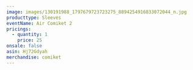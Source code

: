 ```yaml
---
image: images/130191988_1797679723723275_8894254916833072044_n.jpg
producttype: Sleeves
eventName: Air Comiket 2
pricings:
  - quantity: 1
    price: 25
onsale: false
asin: Hj72Gdyah
merchandise: comiket
---
```

